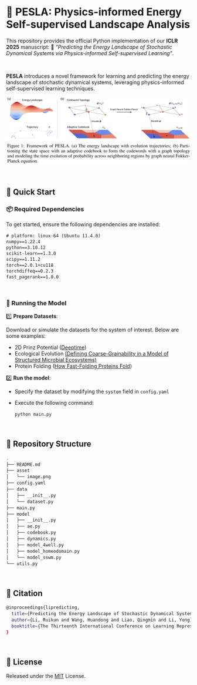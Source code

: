 # 🌊 PESLA: Physics-informed Energy Self-supervised Landscape Analysis

This repository provides the official Python implementation of our **ICLR 2025** manuscript: 📄 *"Predicting the Energy Landscape of Stochastic Dynamical Systems via Physics-informed Self-supervised Learning"*.

<br>

**PESLA** introduces a novel framework for learning and predicting the energy landscape of stochastic dynamical systems, leveraging physics-informed self-supervised learning techniques.

![image-20250214134624677](asset/image.png)

<br>


## 🚀 Quick Start

### 📦 Required Dependencies

To get started, ensure the following dependencies are installed:

```
# platform: linux-64 (Ubuntu 11.4.0)
numpy==1.22.4
python==3.10.12
scikit-learn==1.3.0
scipy==1.11.2
torch==2.0.1+cu118
torchdiffeq==0.2.3
fast_pagerank==1.0.0
```

<br>

### 🏃 Running the Model

1️⃣ **Prepare Datasets**:

Download or simulate the datasets for the system of interest. Below are some examples:

- 2D Prinz Potential ([Deeptime](https://deeptime-ml.github.io/latest/datasets/sdes/plot_quadruple_well_asymmetric.html#sphx-glr-datasets-sdes-plot-quadruple-well-asymmetric-py))
- Ecological Evolution [(Defining Coarse-Grainability in a Model of Structured Microbial Ecosystems)](https://github.com/ryansmcgee/ecoevocrm)
- Protein Folding ([How Fast-Folding Proteins Fold](https://www.science.org/doi/10.1126/science.1208351))

2️⃣ **Run the model**:

- Specify the dataset by modifying the `system` field in `config.yaml`

- Execute the following command: 

  ```sh
  python main.py
  ```

<br>

## 📁 Repository Structure

```sh
.
├── README.md
├── asset
│   └── image.png
├── config.yaml
├── data
│   ├── __init__.py
│   └── dataset.py
├── main.py
├── model
│   ├── __init__.py
│   ├── ae.py
│   ├── codebook.py
│   ├── dynamics.py
│   ├── model_4well.py
│   ├── model_homeodomain.py
│   └── model_sswm.py
└── utils.py
```

<br>

## 📜 Citation

```sh
@inproceedings{lipredicting,
  title={Predicting the Energy Landscape of Stochastic Dynamical System via Physics-informed Self-supervised Learning},
  author={Li, Ruikun and Wang, Huandong and Liao, Qingmin and Li, Yong},
  booktitle={The Thirteenth International Conference on Learning Representations}
}
```

<br>

## 📝 License

Released under the [MIT](https://github.com/hustvl/GaussTR/blob/main/LICENSE) License.
